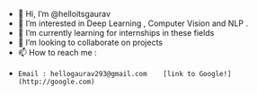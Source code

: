 - 👋 Hi, I’m @helloitsgaurav
- 👀 I’m interested in  Deep Learning , Computer Vision and NLP .
- 🌱 I’m currently learning for internships in these fields
- 💞️ I’m looking to collaborate on projects
- 📫 How to reach me : 
-     Email : hellogaurav293@gmail.com    [link to Google!](http://google.com)

<!---helloitsgaurav/helloitsgaurav is a ✨ special ✨ repository because its `README.md` (this file) appears on your GitHub profile.
You can click the Preview link to take a look at your changes.--->
